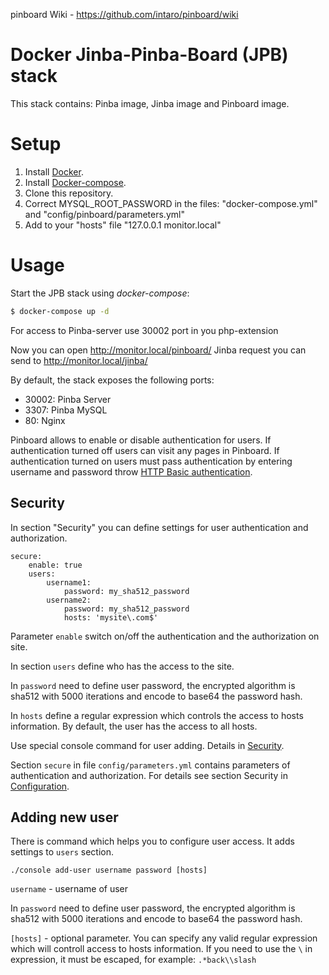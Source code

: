 pinboard Wiki - https://github.com/intaro/pinboard/wiki

# Docker Jinba-Pinba-Board (JPB) stack

This stack contains: Pinba image, Jinba image and Pinboard image.

# Setup

1. Install [Docker](http://docker.io).
2. Install [Docker-compose](http://docs.docker.com/compose/install/).
3. Clone this repository.
4. Correct MYSQL_ROOT_PASSWORD in the files: "docker-compose.yml" and "config/pinboard/parameters.yml"
5. Add to your "hosts" file "127.0.0.1 monitor.local"

# Usage

Start the JPB stack using *docker-compose*:

```bash
$ docker-compose up -d
```

For access to Pinba-server use 30002 port in you php-extension

Now you can open http://monitor.local/pinboard/
Jinba request you can send to http://monitor.local/jinba/

By default, the stack exposes the following ports:
- 30002: Pinba Server
- 3307: Pinba MySQL
- 80: Nginx

Pinboard allows to enable or disable authentication for users. If authentication turned off users can visit any pages in Pinboard. If authentication turned on users must pass authentication by entering username and password throw [HTTP Basic authentication](http://en.wikipedia.org/wiki/Basic_access_authentication). 


## Security

In section "Security" you can define settings for user authentication and authorization.

    secure:
        enable: true
        users:
            username1:
                password: my_sha512_password
            username2:
                password: my_sha512_password
                hosts: 'mysite\.com$'

Parameter `enable` switch on/off the authentication and the authorization on site.

In section `users` define who has the access to the site.

In `password` need to define user password, the encrypted algorithm is sha512 with 5000 iterations and encode to base64 the password hash.

In `hosts` define a regular expression which controls the access to hosts information. By default, the user has the access to all hosts.

Use special console command for user adding. Details in [Security](Security).


Section `secure` in file `config/parameters.yml` contains parameters of authentication and authorization. For details see section Security in [Configuration](Configuration).

## Adding new user

There is command which helps you to configure user access. It adds settings to `users` section. 

    ./console add-user username password [hosts]

`username` - username of user

In `password` need to define user password, the encrypted algorithm is sha512 with 5000 iterations and encode to base64 the password hash.

`[hosts]` - optional parameter. You can specify any valid regular expression which will controll access to hosts information. If you need to use the `\` in expression, it must be escaped, for example: `.*back\\slash`

